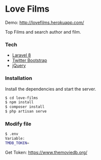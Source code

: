 # Love Films
Demo: http://lovefilms.herokuapp.com/

Top Films and search author and film.

### Tech

* [Laravel 8]
* [Twitter Bootstrap]
* [jQuery]

### Installation

Install the dependencies and start the server.

```sh
$ cd love-films
$ npm install
$ composer install
$ php artisan serve
```

### Modify file
```sh
$ .env
Variable:
TMDB_TOKEN=
```

Get Token: https://www.themoviedb.org/



   [love-films]: <https://github.com/bhrama-br/lovefilms>
   [git-repo-url]: <https://github.com/bhrama-br/lovefilms.git>
   [Laravel 8]: <https://laravel.com/docs/8.x>
   [Twitter Bootstrap]: <http://twitter.github.com/bootstrap/>
   [jQuery]: <http://jquery.com>
